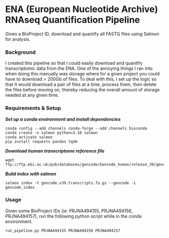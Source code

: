 # ENA (European Nucleotide Archive) RNAseq Quantification Pipeline
Given a BioProject ID, download and quantify all FASTQ files using Salmon for analysis. 

### Background
I created this pipeline so that I could easily download and quantify transcriptomic data from the ENA. One of the annoying things I ran into when doing this manually was storage where for a given project you could have to download > 200Gb of files. To deal with this, I set up the logic so that it would download a pair of files at a time, process them, then delete the files before moving on, thereby reducing the overall amount of storage needed at any given time.

### Requirements & Setup
***Set up a conda environment and install dependencies***
```
conda config --add channels conda-forge --add channels bioconda
conda create -n salmon python=3.10 salmon
conda activate salmon
pip install requests pandas tqdm
```

***Download human transcriptome reference file***
```
wget ftp://ftp.ebi.ac.uk/pub/databases/gencode/Gencode_human/release_39/gencode.v39.transcripts.fa.gz
```

***Build index with salmon***
```
salmon index -t gencode.v39.transcripts.fa.gz --gencode -i gencode_index
```

### Usage

Given some BioProject IDs (ie: PRJNA494155, PRJNA494156, PRJNA494157), run the following python script while in the conda environment.

```
run_pipeline.py PRJNA494155 PRJNA494156 PRJNA494157
```

